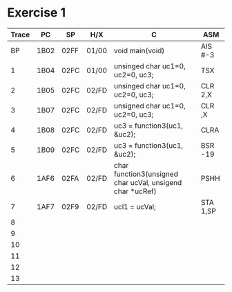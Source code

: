 # Exercise 1

Trace	| PC	| SP	| H/X	| C					| ASM
--------|-------|-------|-------|---------------------------------------|---------
BP	| 1B02  | 02FF 	| 01/00	| void main(void)			| AIS #-3 
1	| 1B04	| 02FC 	| 01/00	| unsinged char uc1=0, uc2=0, uc3; 	| TSX
2	| 1B05	| 02FC	| 02/FD	| unsinged char uc1=0, uc2=0, uc3;	| CLR 2,X
3	| 1B07	| 02FC	| 02/FD	| unsigned char uc1=0, uc2=0, uc3; 	| CLR ,X
4	| 1B08	| 02FC	| 02/FD	| uc3 = function3(uc1, &uc2);		| CLRA 
5	| 1B09	| 02FC	| 02/FD	| uc3 = function3(uc1, &uc2);		| BSR -19 
6	| 1AF6	| 02FA 	| 02/FD	| char function3(unsigned char ucVal, unsigend char *ucRef)	| PSHH 
7	| 1AF7 	| 02F9 	| 02/FD	| ucl1 = ucVal;				| STA 1,SP 
8	|  	|  	|	| 	| 
9	| 	| 	|	| 	| 
10	| 	| 	|	| 	| 
11	| 	| 	|	| 	| 
12	| 	| 	|	| 	| 
13	| 	| 	|	| 	| 
